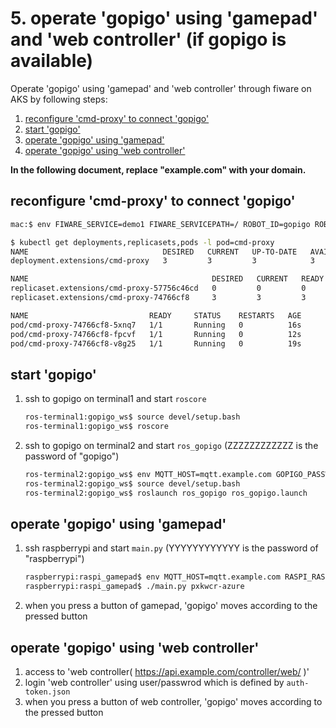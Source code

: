 # 5. operate 'gopigo' using 'gamepad' and 'web controller' (if gopigo is available)

Operate 'gopigo' using 'gamepad' and 'web controller' through fiware on AKS by following steps:

1. [reconfigure 'cmd-proxy' to connect 'gopigo'](#reconfigure-cmd-proxy-to-connect-gopigo)
1. [start 'gopigo'](#start-gopigo)
1. [operate 'gopigo' using 'gamepad'](#operate-gopigo-using-gamepad)
1. [operate 'gopigo' using 'web controller'](#operate-gopigo-using-web-controller)

**In the following document, replace "example.com" with your domain.**

## reconfigure 'cmd-proxy' to connect 'gopigo'

```bash
mac:$ env FIWARE_SERVICE=demo1 FIWARE_SERVICEPATH=/ ROBOT_ID=gopigo ROBOT_TYPE=demo1 envsubst < controller/fiware-cmd-proxy.yaml | kubectl apply -f -
```

```bash
$ kubectl get deployments,replicasets,pods -l pod=cmd-proxy
NAME                              DESIRED   CURRENT   UP-TO-DATE   AVAILABLE   AGE
deployment.extensions/cmd-proxy   3         3         3            3           14m

NAME                                         DESIRED   CURRENT   READY     AGE
replicaset.extensions/cmd-proxy-57756c46cd   0         0         0         14m
replicaset.extensions/cmd-proxy-74766cf8     3         3         3         19s

NAME                           READY     STATUS    RESTARTS   AGE
pod/cmd-proxy-74766cf8-5xnq7   1/1       Running   0          16s
pod/cmd-proxy-74766cf8-fpcvf   1/1       Running   0          12s
pod/cmd-proxy-74766cf8-v8g25   1/1       Running   0          19s
```

## start 'gopigo'
1. ssh to gopigo on terminal1 and start `roscore`

    ```bash
    ros-terminal1:gopigo_ws$ source devel/setup.bash
    ros-terminal1:gopigo_ws$ roscore
    ```
1. ssh to gopigo on terminal2 and start `ros_gopigo` (ZZZZZZZZZZZZ is the password of "gopigo")
    ```bash
    ros-terminal2:gopigo_ws$ env MQTT_HOST=mqtt.example.com GOPIGO_PASSWORD=ZZZZZZZZZZZZ envsubst < src/ros_gopigo/config/params-azure.yaml.template > src/ros_gopigo/config/params.yaml
    ros-terminal2:gopigo_ws$ source devel/setup.bash
    ros-terminal2:gopigo_ws$ roslaunch ros_gopigo ros_gopigo.launch
    ```

## operate 'gopigo' using 'gamepad'
1. ssh raspberrypi and start `main.py` (YYYYYYYYYYYY is the password of "raspberrypi")

    ```bash
    raspberrypi:raspi_gamepad$ env MQTT_HOST=mqtt.example.com RASPI_RASSWORD=YYYYYYYYYYYY envsubst < conf/pxkwcr-azure.yaml.template > conf/pxkwcr-azure.yaml
    raspberrypi:raspi_gamepad$ ./main.py pxkwcr-azure
    ```
1. when you press a button of gamepad, 'gopigo' moves according to the pressed button

## operate 'gopigo' using 'web controller'
1. access to 'web controller( https://api.example.com/controller/web/ )'
1. login 'web controller' using user/passwrod which is defined by `auth-token.json`
1. when you press a button of web controller, 'gopigo' moves according to the pressed button
